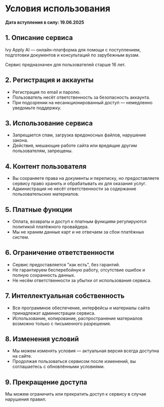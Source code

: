 # Условия использования

**Дата вступления в силу: 19.06.2025**

## 1. Описание сервиса

Ivy Apply AI — онлайн-платформа для помощи с поступлением, подготовки документов и консультаций по зарубежным вузам.

Сервис предназначен для пользователей старше 16 лет.

## 2. Регистрация и аккаунты

- Регистрация по email и паролю.
- Пользователь несёт ответственность за безопасность аккаунта.
- При подозрении на несанкционированный доступ — немедленно уведомьте поддержку.

## 3. Использование сервиса

- Запрещается спам, загрузка вредоносных файлов, нарушение закона.
- Действия, мешающие работе сайта или вредящие другим пользователям, запрещены.

## 4. Контент пользователя

- Вы сохраняете права на документы и переписку, но предоставляете сервису право хранить и обрабатывать их для оказания услуг.
- Администрация не несёт ответственности за содержание пользовательских материалов.

## 5. Платные функции

- Оплата, возвраты и доступ к платным функциям регулируются политикой платёжного провайдера.
- Мы не храним данные карт и не отвечаем за сбои платёжных систем.

## 6. Ограничение ответственности

- Сервис предоставляется "как есть", без гарантий.
- Не гарантируем бесперебойную работу, отсутствие ошибок и полную сохранность данных.
- Не несём ответственности за убытки от использования сервиса.

## 7. Интеллектуальная собственность

- Все программное обеспечение, интерфейсы и материалы сайта принадлежат администрации сервиса.
- Использование, копирование, распространение материалов возможно только с письменного разрешения.

## 8. Изменения условий

- Мы можем изменять условия — актуальная версия всегда доступна на сайте.
- Продолжая пользоваться сервисом после изменений, вы соглашаетесь с обновлёнными условиями.

## 9. Прекращение доступа

Мы можем ограничить или прекратить доступ к сервису в случае нарушения правил.
